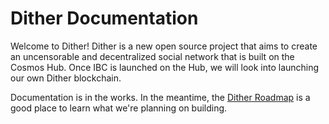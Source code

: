 # Dither Documentation

Welcome to Dither! Dither is a new open source project that aims to create an uncensorable and decentralized social network that is built on the Cosmos Hub. Once IBC is launched on the Hub, we will look into launching our own Dither blockchain.

Documentation is in the works. In the meantime, the [Dither Roadmap](./roadmap.md) is a good place to learn what we're planning on building.
